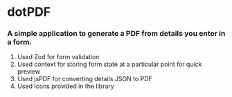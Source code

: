 # dotPDF

### A simple application to generate a PDF from details you enter in a form.

1. Used Zod for form validation
2. Used context for storing form state at a particular point for quick preview
3. Used jsPDF for converting details JSON to PDF
4. Used Icons provided in the library
